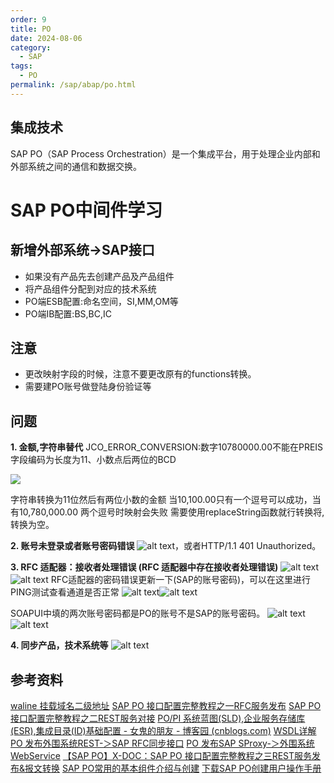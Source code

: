 ```yaml
---
order: 9
title: PO
date: 2024-08-06
category:
  - SAP
tags:
  - PO
permalink: /sap/abap/po.html
---
```

## 集成技术
SAP PO（SAP Process Orchestration）是一个集成平台，用于处理企业内部和外部系统之间的通信和数据交换。

<!-- more -->
# SAP PO中间件学习

## 新增外部系统->SAP接口
* 如果没有产品先去创建产品及产品组件
* 将产品组件分配到对应的技术系统
* PO端ESB配置:命名空间，SI,MM,OM等
* PO端IB配置:BS,BC,IC




## 注意
- 更改映射字段的时候，注意不要更改原有的functions转换。
- 需要建PO账号做登陆身份验证等

## 问题
__1. 金额,字符串替代__
JCO_ERROR_CONVERSION:数字10780000.00不能在PREIS字段编码为长度为11、小数点后两位的BCD


![](/img/po1.png)

字符串转换为11位然后有两位小数的金额
当10,100.00只有一个逗号可以成功，当有10,780,000.00 两个逗号时映射会失败
需要使用replaceString函数就行转换将,转换为空。

__2. 账号未登录或者账号密码错误__
![alt text](image-6.png)，或者HTTP/1.1 401 Unauthorized。

__3. RFC 适配器：接收者处理错误 (RFC 适配器中存在接收者处理错误)__
![alt text](image-17.png)
![alt text](image-12.png)
RFC适配器的密码错误更新一下(SAP的账号密码)，可以在这里进行PING测试查看通道是否正常
![alt text](image-13.png)![alt text](image-14.png)

SOAPUI中填的两次账号密码都是PO的账号不是SAP的账号密码。
![alt text](image-15.png)![alt text](image-16.png)

__4. 同步产品，技术系统等__
![alt text](image-18.png)

## 参考资料
[waline 挂载域名二级地址](https://comment.yesuifeng.cc/)
[SAP PO 接口配置完整教程之一RFC服务发布](https://blog.csdn.net/XLevon/article/details/126773935?spm=1001.2101.3001.6650.7&utm_medium=distribute.pc_relevant.none-task-blog-2%7Edefault%7EBlogCommendFromBaidu%7ERate-7-126773935-blog-117328805.235%5Ev43%5Epc_blog_bottom_relevance_base6&depth_1-utm_source=distribute.pc_relevant.none-task-blog-2%7Edefault%7EBlogCommendFromBaidu%7ERate-7-126773935-blog-117328805.235%5Ev43%5Epc_blog_bottom_relevance_base6&utm_relevant_index=8)
[SAP PO 接口配置完整教程之二REST服务对接](https://blog.csdn.net/XLevon/article/details/126904513)
[PO/PI 系统蓝图(SLD),企业服务存储库(ESR),集成目录(ID)基础配置 - 女鬼的朋友 - 博客园 (cnblogs.com)](https://www.cnblogs.com/weixiaopeng/p/11888347.html)
[WSDL详解](https://blog.csdn.net/yhahaha_/article/details/93716263)
[PO 发布外围系统REST-＞SAP RFC同步接口](https://blog.csdn.net/qq_44826887/article/details/134922069)
[PO 发布SAP SProxy-＞外围系统 WebService](https://blog.csdn.net/qq_44826887/article/details/135170299)
[【SAP PO】X-DOC：SAP PO 接口配置完整教程之三REST服务发布&报文转换](https://blog.csdn.net/XLevon/article/details/129370475)
[SAP PO常用的基本组件介绍与创建](https://blog.csdn.net/JYH1999/article/details/108716107)
[下载SAP PO创建用户操作手册](/file/SapPoUserCreate.docx '下载文档')
